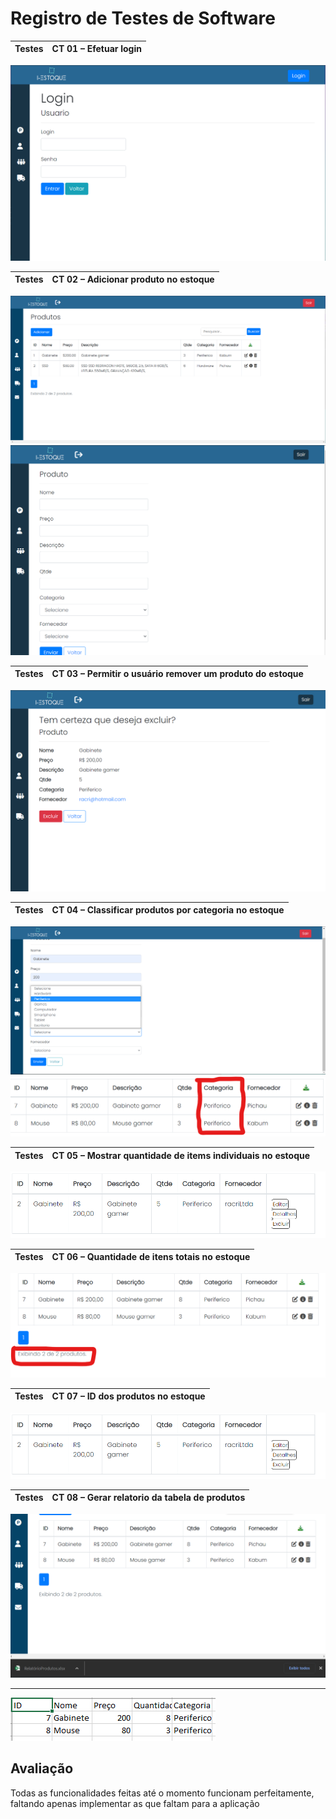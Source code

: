 # Registro de Testes de Software


| Testes 	| CT 01 – Efetuar login |
|:---:	|:---:	|
<img src="img/Testes/Login.png">

| Testes 	| CT 02 – Adicionar produto no estoque |
|:---:	|:---:	|

<img src="img/Testes/ProdutoAdd.png">
<img src="img/Testes/ProdutoAdd2.png">

| Testes 	| CT 03 – Permitir o usuário remover um produto do estoque |
|:---:	|:---:	|

<img src="img/Testes/Remover.png">

| Testes 	| CT 04 – Classificar produtos por categoria no estoque |
|:---:	|:---:	|

<img src="img/Testes/Classificacao2.png">
<img src="img/Testes/Classificacao.png">

| Testes 	| CT 05 – Mostrar quantidade de items individuais no estoque |
|:---:	|:---:	|

<img src="img/Testes/Quantidade.png">

| Testes 	| CT 06 – Quantidade de itens totais no estoque |
|:---:	|:---:	|

<img src="img/Testes/QuantidadeTotal.png">
  
| Testes 	| CT 07 – ID dos produtos no estoque |
|:---:	|:---:	|

<img src="img/Testes/Quantidade.png">

| Testes 	| CT 08 – Gerar relatorio da tabela de produtos |
|:---:	|:---:	|

<img src="img/Testes/Relatorio.png">

---
<img src="img/Testes/Relatorio2.png">


## Avaliação

Todas as funcionalidades feitas até o momento funcionam perfeitamente, faltando apenas implementar as que faltam para a aplicação
